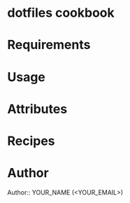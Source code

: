 # dotfiles cookbook

# Requirements

# Usage

# Attributes

# Recipes

# Author

Author:: YOUR_NAME (<YOUR_EMAIL>)
